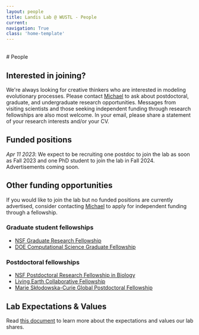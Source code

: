 ```yaml
---
layout: people
title: Landis Lab @ WUSTL - People
current: 
navigation: True
class: 'home-template'
---
```


<br>
# People

## Interested in joining?

We're always looking for creative thinkers who are interested in modeling evolutionary processes. Please contact [Michael](mailto:michael.landis@wustl.edu) to ask about postdoctoral, graduate, and undergraduate research opportunities. Messages from visiting scientists and those seeking independent funding through research fellowships are also most welcome. In your email, please share a statement of your research interests and/or your CV.


## Funded positions
*Apr 11 2023*: We expect to be recruiting one postdoc to join the lab as soon as Fall 2023 and one PhD student to join the lab in Fall 2024. Advertisements coming soon.

## Other funding opportunities

If you would like to join the lab but no funded positions are currently advertised, consider contacting [Michael](mailto:michael.landis@wustl.edu) to apply for independent funding through a fellowship.

### Graduate student fellowships
- [NSF Graduate Research Fellowship](https://www.nsfgrfp.org/applicants/)
- [DOE Computational Science Graduate Fellowship](https://www.krellinst.org/csgf/about-doe-csgf/eligibility-program-requirements)

### Postdoctoral fellowships
- [NSF Postdoctoral Research Fellowship in Biology](https://beta.nsf.gov/funding/opportunities/postdoctoral-research-fellowships-biology-prfb)
- [Living Earth Collaborative Fellowship](https://livingearthcollaborative.wustl.edu/home/lec-post-docs)
- [Marie Skłodowska-Curie Global Postdoctoral Fellowship](https://marie-sklodowska-curie-actions.ec.europa.eu/actions/postdoctoral-fellowships)

## Lab Expectations & Values

Read [this document](lab_overview.html) to learn more about the expectations and values our lab shares.
